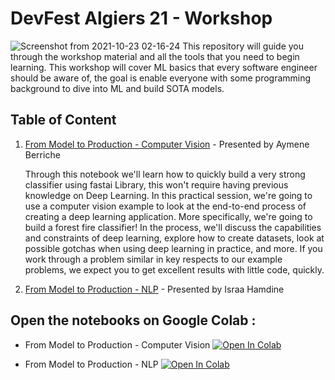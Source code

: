 # DevFest Algiers 21 - Workshop
![Screenshot from 2021-10-23 02-16-24](https://user-images.githubusercontent.com/59454072/142341345-3b7b9ccc-8f4d-4016-b229-9020e120f819.png)
This repository will guide you through the workshop material and all the tools that you need to begin learning. This workshop will cover ML basics that every software engineer should be aware of, the goal is enable everyone with some programming background to dive into ML and build SOTA models.


## Table of Content 

1.  [From Model to Production - Computer Vision]() - Presented by Aymene Berriche

      Through this notebook we'll learn how to quickly build a very strong classifier using fastai Library, this won't require having previous knowledge on Deep Learning.
      In this practical session, we're going to use a computer vision example to look at the end-to-end process of creating a deep learning application. More specifically, we're going to build a forest fire classifier! In the process, we'll discuss the capabilities and constraints of deep learning, explore how to create datasets, look at possible gotchas when using deep learning in practice, and more. If you work through a problem similar in key respects to our example problems, we expect you to get excellent results with little code, quickly.
      
3. [From Model to Production - NLP]() - Presented by Israa Hamdine

## Open the notebooks on Google Colab : 

  - From Model to Production - Computer Vision <a href="https://colab.research.google.com/github/Aymen311/WTM_WORKSHOP_DEEPLEARNING/blob/main/Python%20Basics/Python%20Basics%20with%20Numpy.ipynb#scrollTo=vfFBizVK6gta"><img src="https://colab.research.google.com/assets/colab-badge.svg" alt="Open In Colab"/></a> 

- From Model to Production - NLP  <a href="https://colab.research.google.com/github/Aymen311/WTM_WORKSHOP_DEEPLEARNING/blob/main/Logistic-Regression-with-a-Neural-Network-mindset/Implementing%20Logistic%20Regression%20with%20a%20Neural%20Network%20mindset.ipynb"> 
  <img src="https://colab.research.google.com/assets/colab-badge.svg" alt="Open In Colab"/>
</a> 


